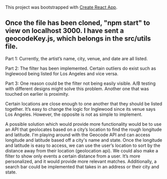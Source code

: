 This project was bootstrapped with [Create React App](https://github.com/facebook/create-react-app).

Once the file has been cloned, "npm start" to view on localhost 3000. I have sent a geocodeKey.js, which belongs in the src/utils file. 
---

Part 1: Currently, the artist’s name, city, venue, and date are all listed. 

Part 2: The filter has been implemented. Certain outliers do exist such as Inglewood being listed for Los Angeles and vice versa.

Part 3: 
One reason could be the filter not being easily visible. A/B testing with different designs might solve this problem. Another one that was touched on earlier is proximity. 

Certain locations are close enough to one another that they should be listed together. It’s easy to change the logic for Inglewood since its venue says Los Angeles. However, the opposite is not as simple to implement. 

A possible solution which would provide more functionality would be to use an API that geolocates based on a city’s location to find the rough longitude and latitude. I'm playing around with the Geocode API and can access longitude and latitude based off a city's name and state. Once the longitude and latitude is easy to access, we can use the user’s location to sort by the distance away from their location (geolocation api). We could also make a filter to show only events a certain distance from a user. It’s more personalized, and it would provide more relevant matches. Additionally, a search bar could be implemented that takes in an address or their city and state.
